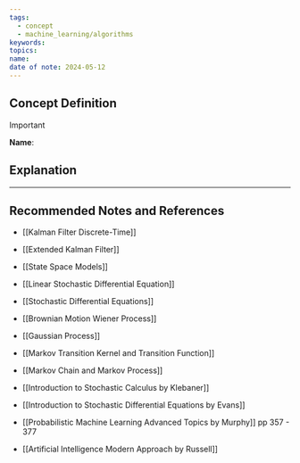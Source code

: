 ```yaml
---
tags:
  - concept
  - machine_learning/algorithms
keywords: 
topics: 
name: 
date of note: 2024-05-12
---
```


## Concept Definition

>[!important]
>**Name**: 



## Explanation





-----------
##  Recommended Notes and References


- [[Kalman Filter Discrete-Time]]
- [[Extended Kalman Filter]]
- [[State Space Models]]


- [[Linear Stochastic Differential Equation]]
- [[Stochastic Differential Equations]]
- [[Brownian Motion Wiener Process]]
- [[Gaussian Process]]


- [[Markov Transition Kernel and Transition Function]]
- [[Markov Chain and Markov Process]]



- [[Introduction to Stochastic Calculus by Klebaner]]
- [[Introduction to Stochastic Differential Equations by Evans]]
- [[Probabilistic Machine Learning Advanced Topics by Murphy]] pp 357 - 377
- [[Artificial Intelligence Modern Approach by Russell]]